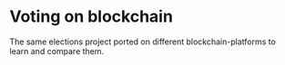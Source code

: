 # Voting on blockchain

The same elections project ported on different blockchain-platforms to learn and compare them.
